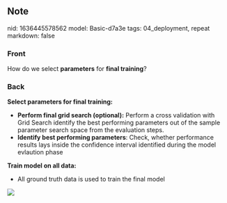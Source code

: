 ## Note
nid: 1636445578562
model: Basic-d7a3e
tags: 04_deployment, repeat
markdown: false

### Front
How do we select <b>parameters</b> for <b>final training</b>?

### Back
<div>
  <strong>Select parameters for final training:</strong>
</div>
<ul>
  <li><strong>Perform final grid search (optional):</strong>
  Perform a cross validation with Grid Search identify the best
  performing parameters out of the sample parameter search space
  from the evaluation steps.
  <li><strong>Identify best performing parameters</strong>: Check,
  whether performance results lays inside the confidence interval
  identified during the model evlaution phase
</ul>
<div>
  <strong>Train model on all data:</strong>
</div>
<ul>
  <li>All ground truth data is used to train the final model
</ul>
<div><img src=
paste-9ff13e45ac57a14608f98e9517815c3c6b16598b.jpg></div>
